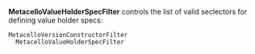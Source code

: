 **MetacelloValueHolderSpecFilter** controls the list of valid seclectors for defining value holder specs:

```
MetacelloVersionConstructorFilter
  MetacelloValueHolderSpecFilter
```